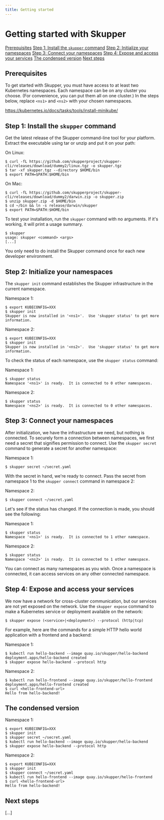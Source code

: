 ```yaml
---
title: Getting started
---
```


# Getting started with Skupper

<nav class="toc">
  <a href="#prerequisites">Prerequisites</a>
  <a href="#step-1-install-the-skupper-command">Step 1: Install the <code>skupper</code> command</a>
  <a href="#step-2-initialize-your-namespaces">Step 2: Initialize your namespaces</a>
  <a href="#step-3-connect-your-namespaces">Step 3: Connect your namespaces</a>
  <a href="#step-4-expose-and-access-your-services">Step 4: Expose and access your services</a>
  <a href="#the-condensed-version">The condensed version</a>
  <a href="#next-steps">Next steps</a>
</nav>

## Prerequisites

To get started with Skupper, you must have access to at least two
Kubernetes namespaces.  Each namespace can be on any cluster you
choose.  (For convenience, you can put them all on one cluster.)  In
the steps below, replace `<ns1>` and `<ns2>` with your chosen
namespaces.

https://kubernetes.io/docs/tasks/tools/install-minikube/

## Step 1: Install the `skupper` command

Get the latest release of the Skupper command-line tool for your
platform.  Extract the executable using tar or unzip and put it on
your path:

On Linux:

    $ curl -fL https://github.com/skupperproject/skupper-cli/releases/download/dummy2/linux.tgz -o skupper.tgz
    $ tar -xf skupper.tgz --directory $HOME/bin
    $ export PATH=$PATH:$HOME/bin

On Mac:

    $ curl -fL https://github.com/skupperproject/skupper-cli/releases/download/dummy2/darwin.zip -o skupper.zip
    $ unzip skupper.zip -d $HOME/bin
    $ cd ~/bin && ln -s release/darwin/skupper
    $ export PATH=$PATH:$HOME/bin

To test your installation, run the `skupper` command with no
arguments.  If it's working, it will print a usage summary.

    $ skupper
    usage: skupper <command> <args>
    [...]

You only need to do install the Skupper command once for each new
developer environment.

## Step 2: Initialize your namespaces

The `skupper init` command establishes the Skupper infrastructure in the
current namespace.

Namespace 1:

    $ export KUBECONFIG=XXX
    $ skupper init
    Skupper is now installed in '<ns1>'.  Use 'skupper status' to get more information.

Namespace 2:

    $ export KUBECONFIG=XXX
    $ skupper init
    Skupper is now installed in '<ns2>'.  Use 'skupper status' to get more information.

To check the status of each namespace, use the `skupper status`
command:

Namespace 1:

    $ skupper status
    Namespace '<ns1>' is ready.  It is connected to 0 other namespaces.

Namespace 2:

    $ skupper status
    Namespace '<ns2>' is ready.  It is connected to 0 other namespaces.

## Step 3: Connect your namespaces

After initialization, we have the infrastructure we need, but nothing
is connected.  To securely form a connection between namespaces, we
first need a secret that signifies permission to connect.  Use the
`skupper secret` command to generate a secret for another namespace:

Namespace 1:

    $ skupper secret ~/secret.yaml

With the secret in hand, we're ready to connect.  Pass the secret from
namespace 1 to the `skupper connect` command in namespace 2:

Namespace 2:

    $ skupper connect ~/secret.yaml

Let's see if the status has changed.  If the connection is made, you
should see the following:

Namespace 1:

    $ skupper status
    Namespace '<ns1>' is ready.  It is connected to 1 other namespace.

Namespace 2:

    $ skupper status
    Namespace '<ns2>' is ready.  It is connected to 1 other namespace.

You can connect as many namespaces as you wish.  Once a namespace is
connected, it can access services on any other connected namespace.

## Step 4: Expose and access your services

We now have a network for cross-cluster communication, but our
services are not yet exposed on the network.  Use the `skupper expose`
command to make a Kubernetes service or deployment available on the
network:

    $ skupper expose (<service>|<deployment>) --protocol (http|tcp)

For example, here are the commands for a simple HTTP hello world
application with a frontend and a backend:

Namespace 1:

    $ kubectl run hello-backend --image quay.io/skupper/hello-backend
    deployment.apps/hello-backend created
    $ skupper expose hello-backend --protocol http

Namespace 2:

    $ kubectl run hello-frontend --image quay.io/skupper/hello-frontend
    deployment.apps/hello-frontend created
    $ curl <hello-frontend-url>
    Hello from hello-backend!

## The condensed version

Namespace 1:

    $ export KUBECONFIG=XXX
    $ skupper init
    $ skupper secret ~/secret.yaml
    $ kubectl run hello-backend --image quay.io/skupper/hello-backend
    $ skupper expose hello-backend --protocol http

Namespace 2:

    $ export KUBECONFIG=XXX
    $ skupper init
    $ skupper connect ~/secret.yaml
    $ kubectl run hello-frontend --image quay.io/skupper/hello-frontend
    $ curl <hello-frontend-url>
    Hello from hello-backend!

## Next steps

[...]
